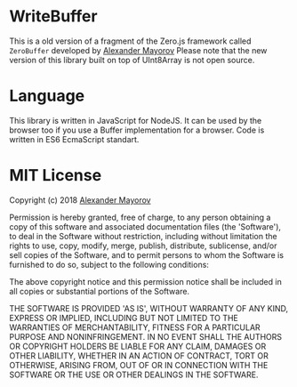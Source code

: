 # WriteBuffer
This is a old version of a fragment of the Zero.js framework called `ZeroBuffer` developed by [Alexander Mayorov](https://zerobone.ru/authorUrl)
Please note that the new version of this library built on top of UInt8Array is not open source.
# Language
This library is written in JavaScript for NodeJS. It can be used by the browser too if you use a Buffer implementation for a browser.
Code is written in ES6 EcmaScript standart.
# MIT License

Copyright (c) 2018 [Alexander Mayorov](https://zerobone.ru/authorUrl)

Permission is hereby granted, free of charge, to any person obtaining
a copy of this software and associated documentation files (the
'Software'), to deal in the Software without restriction, including
without limitation the rights to use, copy, modify, merge, publish,
distribute, sublicense, and/or sell copies of the Software, and to
permit persons to whom the Software is furnished to do so, subject to
the following conditions:

The above copyright notice and this permission notice shall be
included in all copies or substantial portions of the Software.

THE SOFTWARE IS PROVIDED 'AS IS', WITHOUT WARRANTY OF ANY KIND,
EXPRESS OR IMPLIED, INCLUDING BUT NOT LIMITED TO THE WARRANTIES OF
MERCHANTABILITY, FITNESS FOR A PARTICULAR PURPOSE AND NONINFRINGEMENT.
IN NO EVENT SHALL THE AUTHORS OR COPYRIGHT HOLDERS BE LIABLE FOR ANY
CLAIM, DAMAGES OR OTHER LIABILITY, WHETHER IN AN ACTION OF CONTRACT,
TORT OR OTHERWISE, ARISING FROM, OUT OF OR IN CONNECTION WITH THE
SOFTWARE OR THE USE OR OTHER DEALINGS IN THE SOFTWARE.
